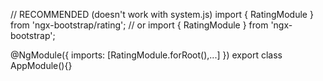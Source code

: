// RECOMMENDED (doesn't work with system.js)
import { RatingModule } from 'ngx-bootstrap/rating';
// or
import { RatingModule } from 'ngx-bootstrap';

@NgModule({
  imports: [RatingModule.forRoot(),...]
})
export class AppModule(){}
